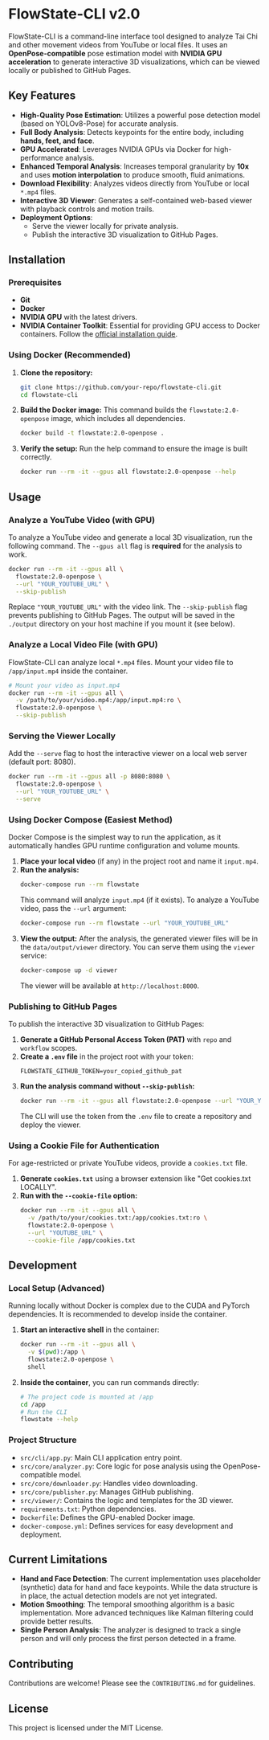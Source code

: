 # FlowState-CLI v2.0

FlowState-CLI is a command-line interface tool designed to analyze Tai Chi and other movement videos from YouTube or local files. It uses an **OpenPose-compatible** pose estimation model with **NVIDIA GPU acceleration** to generate interactive 3D visualizations, which can be viewed locally or published to GitHub Pages.

## Key Features

- **High-Quality Pose Estimation**: Utilizes a powerful pose detection model (based on YOLOv8-Pose) for accurate analysis.
- **Full Body Analysis**: Detects keypoints for the entire body, including **hands, feet, and face**.
- **GPU Accelerated**: Leverages NVIDIA GPUs via Docker for high-performance analysis.
- **Enhanced Temporal Analysis**: Increases temporal granularity by **10x** and uses **motion interpolation** to produce smooth, fluid animations.
- **Download Flexibility**: Analyzes videos directly from YouTube or local `*.mp4` files.
- **Interactive 3D Viewer**: Generates a self-contained web-based viewer with playback controls and motion trails.
- **Deployment Options**:
    - Serve the viewer locally for private analysis.
    - Publish the interactive 3D visualization to GitHub Pages.

## Installation

### Prerequisites

- **Git**
- **Docker**
- **NVIDIA GPU** with the latest drivers.
- **NVIDIA Container Toolkit**: Essential for providing GPU access to Docker containers. Follow the [official installation guide](https://docs.nvidia.com/datacenter/cloud-native/container-toolkit/latest/install-guide.html).

### Using Docker (Recommended)

1.  **Clone the repository:**
    ```bash
    git clone https://github.com/your-repo/flowstate-cli.git
    cd flowstate-cli
    ```

2.  **Build the Docker image:**
    This command builds the `flowstate:2.0-openpose` image, which includes all dependencies.
    ```bash
    docker build -t flowstate:2.0-openpose .
    ```

3.  **Verify the setup:**
    Run the help command to ensure the image is built correctly.
    ```bash
    docker run --rm -it --gpus all flowstate:2.0-openpose --help
    ```

## Usage

### Analyze a YouTube Video (with GPU)

To analyze a YouTube video and generate a local 3D visualization, run the following command. The `--gpus all` flag is **required** for the analysis to work.

```bash
docker run --rm -it --gpus all \
  flowstate:2.0-openpose \
  --url "YOUR_YOUTUBE_URL" \
  --skip-publish
```

Replace `"YOUR_YOUTUBE_URL"` with the video link. The `--skip-publish` flag prevents publishing to GitHub Pages. The output will be saved in the `./output` directory on your host machine if you mount it (see below).

### Analyze a Local Video File (with GPU)

FlowState-CLI can analyze local `*.mp4` files. Mount your video file to `/app/input.mp4` inside the container.

```bash
# Mount your video as input.mp4
docker run --rm -it --gpus all \
  -v /path/to/your/video.mp4:/app/input.mp4:ro \
  flowstate:2.0-openpose \
  --skip-publish
```

### Serving the Viewer Locally

Add the `--serve` flag to host the interactive viewer on a local web server (default port: 8080).

```bash
docker run --rm -it --gpus all -p 8080:8080 \
  flowstate:2.0-openpose \
  --url "YOUR_YOUTUBE_URL" \
  --serve
```

### Using Docker Compose (Easiest Method)

Docker Compose is the simplest way to run the application, as it automatically handles GPU runtime configuration and volume mounts.

1.  **Place your local video** (if any) in the project root and name it `input.mp4`.
2.  **Run the analysis:**
    ```bash
    docker-compose run --rm flowstate
    ```
    This command will analyze `input.mp4` (if it exists). To analyze a YouTube video, pass the `--url` argument:
    ```bash
    docker-compose run --rm flowstate --url "YOUR_YOUTUBE_URL"
    ```
3.  **View the output:** After the analysis, the generated viewer files will be in the `data/output/viewer` directory. You can serve them using the `viewer` service:
    ```bash
    docker-compose up -d viewer
    ```
    The viewer will be available at `http://localhost:8000`.

### Publishing to GitHub Pages

To publish the interactive 3D visualization to GitHub Pages:

1.  **Generate a GitHub Personal Access Token (PAT)** with `repo` and `workflow` scopes.
2.  **Create a `.env` file** in the project root with your token:
    ```
    FLOWSTATE_GITHUB_TOKEN=your_copied_github_pat
    ```
3.  **Run the analysis command without `--skip-publish`:**
    ```bash
    docker run --rm -it --gpus all flowstate:2.0-openpose --url "YOUR_YOUTUBE_URL"
    ```
    The CLI will use the token from the `.env` file to create a repository and deploy the viewer.

### Using a Cookie File for Authentication

For age-restricted or private YouTube videos, provide a `cookies.txt` file.

1.  **Generate `cookies.txt`** using a browser extension like "Get cookies.txt LOCALLY".
2.  **Run with the `--cookie-file` option:**
    ```bash
    docker run --rm -it --gpus all \
      -v /path/to/your/cookies.txt:/app/cookies.txt:ro \
      flowstate:2.0-openpose \
      --url "YOUTUBE_URL" \
      --cookie-file /app/cookies.txt
    ```

## Development

### Local Setup (Advanced)

Running locally without Docker is complex due to the CUDA and PyTorch dependencies. It is recommended to develop inside the container.

1.  **Start an interactive shell** in the container:
    ```bash
    docker run --rm -it --gpus all \
      -v $(pwd):/app \
      flowstate:2.0-openpose \
      shell
    ```
2.  **Inside the container**, you can run commands directly:
    ```bash
    # The project code is mounted at /app
    cd /app
    # Run the CLI
    flowstate --help
    ```

### Project Structure

-   `src/cli/app.py`: Main CLI application entry point.
-   `src/core/analyzer.py`: Core logic for pose analysis using the OpenPose-compatible model.
-   `src/core/downloader.py`: Handles video downloading.
-   `src/core/publisher.py`: Manages GitHub publishing.
-   `src/viewer/`: Contains the logic and templates for the 3D viewer.
-   `requirements.txt`: Python dependencies.
-   `Dockerfile`: Defines the GPU-enabled Docker image.
-   `docker-compose.yml`: Defines services for easy development and deployment.

## Current Limitations

-   **Hand and Face Detection**: The current implementation uses placeholder (synthetic) data for hand and face keypoints. While the data structure is in place, the actual detection models are not yet integrated.
-   **Motion Smoothing**: The temporal smoothing algorithm is a basic implementation. More advanced techniques like Kalman filtering could provide better results.
-   **Single Person Analysis**: The analyzer is designed to track a single person and will only process the first person detected in a frame.

## Contributing

Contributions are welcome! Please see the `CONTRIBUTING.md` for guidelines.

## License

This project is licensed under the MIT License.